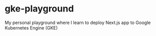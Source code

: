 # gke-playground
My personal playground where I learn to deploy Next.js app to Google Kubernetes Engine (GKE)
